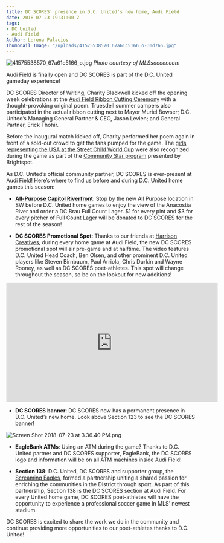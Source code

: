 ```yaml
---
title: DC SCORES’ presence in D.C. United’s new home, Audi Field
date: 2018-07-23 19:31:00 Z
tags:
- DC United
- Audi Field
Author: Lorena Palacios
Thumbnail Image: "/uploads/41575538570_67a61c5166_o-30d766.jpg"
---
```


![41575538570_67a61c5166_o.jpg](/uploads/41575538570_67a61c5166_o.jpg)
*Photo courtesy of MLSsoccer.com*

Audi Field is finally open and DC SCORES is part of the D.C. United gameday experience!






DC SCORES Director of Writing, Charity Blackwell kicked off the opening week celebrations at the [Audi Field Ribbon Cutting Ceremony](https://www.flickr.com/photos/dcscorespictures/sets/72157697351543111) with a thought-provoking original poem. Truesdell summer campers also participated in the actual ribbon cutting next to Mayor Muriel Bowser; D.C. United’s Managing General Partner & CEO, Jason Levien; and General Partner, Erick Thohir.

Before the inaugural match kicked off, Charity performed her poem again in front of a sold-out crowd to get the fans pumped for the game. The [girls representing the USA at the Street Child World Cup](http://www.americascores.org/about-us/street-child-world-cup) were also recognized during the game as part of the [Community Star program](https://www.dcunited.com/community/star) presented by Brightspot.

As D.C. United’s official community partner, DC SCORES is ever-present at Audi Field! Here’s where to find us before and during D.C. United home games this season:

* **[All-Purpose Capitol Riverfront](http://allpurposedc.com/locations/capitol-riverfront/)**: Stop by the new All Purpose location in SW before D.C. United home games to enjoy the view of the Anacostia River and order a DC Brau Full Count Lager. $1 for every pint and $3 for every pitcher of Full Count Lager will be donated to DC SCORES for the rest of the season!

* **DC SCORES Promotional Spot**: Thanks to our friends at [Harrison Creatives](http://www.harrisoncreatives.com/), during every home game at Audi Field, the new DC SCORES promotional spot will air pre-game and at halftime. The video features D.C. United Head Coach, Ben Olsen, and other prominent D.C. United players like Steven Birnbaum, Paul Arriola, Chris Durkin and Wayne Rooney, as well as DC SCORES poet-athletes. This spot will change throughout the season, so be on the lookout for new additions!

<iframe width="560" height="315" src="https://www.youtube.com/embed/StXuruSACOI" frameborder="0" allow="autoplay; encrypted-media" allowfullscreen></iframe>

* **DC SCORES banner**: DC SCORES now has a permanent presence in D.C. United’s new home. Look above Section 123 to see the DC SCORES banner!

![Screen Shot 2018-07-23 at 3.36.40 PM.png](/uploads/Screen%20Shot%202018-07-23%20at%203.36.40%20PM.png)

* **EagleBank ATMs**: Using an ATM during the game? Thanks to D.C. United partner and DC SCORES supporter, EagleBank, the DC SCORES logo and information will be on all ATM machines inside Audi Field!

* **Section 138**: D.C. United, DC SCORES and supporter group, the [Screaming Eagles](https://www.screaming-eagles.com/), formed a partnership uniting a shared passion for enriching the communities in the District through sport.  As part of this partnership, Section 138 is the DC SCORES section at Audi Field. For every United home game, DC SCORES poet-athletes will have the opportunity to experience a professional soccer game in MLS’ newest stadium.

DC SCORES is excited to share the work we do in the community and continue providing more opportunities to our poet-athletes thanks to D.C. United!
